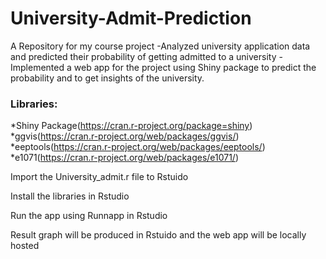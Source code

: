 # University-Admit-Prediction
A Repository for my course project 
-Analyzed university application data and predicted their probability of getting admitted to a university
-Implemented a web app for the project using Shiny package to predict the probability and to get insights of the university.

### Libraries:
 *Shiny Package(https://cran.r-project.org/package=shiny)
 *ggvis(https://cran.r-project.org/web/packages/ggvis/)
 *eeptools(https://cran.r-project.org/web/packages/eeptools/)
 *e1071(https://cran.r-project.org/web/packages/e1071/)

Import the University_admit.r file to Rstuido 

Install the libraries in Rstudio 

Run the app using Runnapp in Rstudio 

Result graph will be produced in Rstuido and the web app will be locally hosted 

